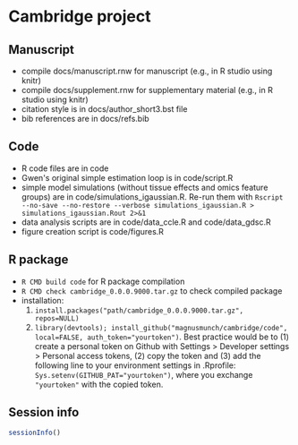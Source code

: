 # Cambridge project
## Manuscript
* compile docs/manuscript.rnw for manuscript (e.g., in R studio using knitr)
* compile docs/supplement.rnw for supplementary material (e.g., in R studio using knitr)
* citation style is in docs/author_short3.bst file
* bib references are in docs/refs.bib

## Code
* R code files are in code
* Gwen's original simple estimation loop is in code/script.R
* simple model simulations (without tissue effects and omics feature groups) are in code/simulations_igaussian.R. Re-run them with `Rscript --no-save --no-restore --verbose simulations_igaussian.R > simulations_igaussian.Rout 2>&1`
* data analysis scripts are in code/data_ccle.R and code/data_gdsc.R
* figure creation script is code/figures.R

## R package
* `R CMD build code` for R package compilation
* `R CMD check cambridge_0.0.0.9000.tar.gz` to check compiled package
* installation: 
  1. `install.packages("path/cambridge_0.0.0.9000.tar.gz", repos=NULL)` 
  2. `library(devtools); install_github("magnusmunch/cambridge/code", local=FALSE, auth_token="yourtoken")`. Best practice would be to (1) create a personal token on Github with Settings > Developer settings > Personal access tokens, (2) copy the token and (3) add the following line to your environment settings in .Rprofile: `Sys.setenv(GITHUB_PAT="yourtoken")`, where you exchange `"yourtoken"` with the copied token.
  
## Session info
```r
sessionInfo()
```